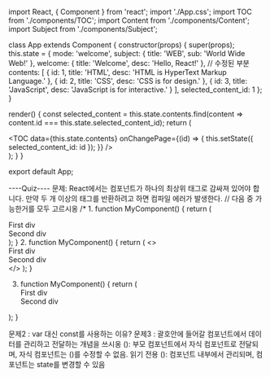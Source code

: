 import React, { Component } from 'react';
import './App.css';
import TOC from './components/TOC';
import Content from './components/Content';
import Subject from './components/Subject';

class App extends Component {
  constructor(props) {
    super(props);
    this.state = {
      mode: 'welcome',
      subject: { title: 'WEB', sub: 'World Wide Web!' },
      welcome: { title: 'Welcome', desc: 'Hello, React!' },  // 수정된 부분
      contents: [
        { id: 1, title: 'HTML', desc: 'HTML is HyperText Markup Language.' },
        { id: 2, title: 'CSS', desc: 'CSS is for design.' },
        { id: 3, title: 'JavaScript', desc: 'JavaScript is for interactive.' }
      ],
      selected_content_id: 1
    };
  }

  render() {
    const selected_content = this.state.contents.find(content => content.id === this.state.selected_content_id);
    return (
      <div className="App">
        <Subject
          title={this.state.subject.title}
          sub={this.state.subject.sub}
        />
        <TOC
          data={this.state.contents}
          onChangePage={(id) => {
            this.setState({ selected_content_id: id });
          }}
        />
        <Content title={selected_content.title} desc={selected_content.desc} />
      </div>
    );
  }
}

export default App;

----Quiz----
문제: React에서는 컴포넌트가 하나의 최상위 태그로 감싸져 있어야 합니다. 만약 두 개 이상의 태그를 반환하려고 하면 컴파일 에러가 발생한다.
// 다음 중 가능한거를 모두 고르시옹
/* 
1.
function MyComponent() {
  return (
    <div>
      <div>First div</div>
      <div>Second div</div>
    </div>
  );
}
2.
function MyComponent() {
  return (
    <>
      <div>First div</div>
      <div>Second div</div>
    </>
  );
}

3.
   function MyComponent() {
  return (
    <div>First div</div>
    <div>Second div</div>
  );
}

문제2 : var 대신 const를 사용하는 이유?
문제3 : 괄호안에 들어갈 컴포넌트에서 데이터를 관리하고 전달하는 개념을 쓰시옹
(): 부모 컴포넌트에서 자식 컴포넌트로 전달되며, 자식 컴포넌트는 ()를 수정할 수 없음. 읽기 전용
(): 컴포넌트 내부에서 관리되며, 컴포넌트는 state를 변경할 수 있음




